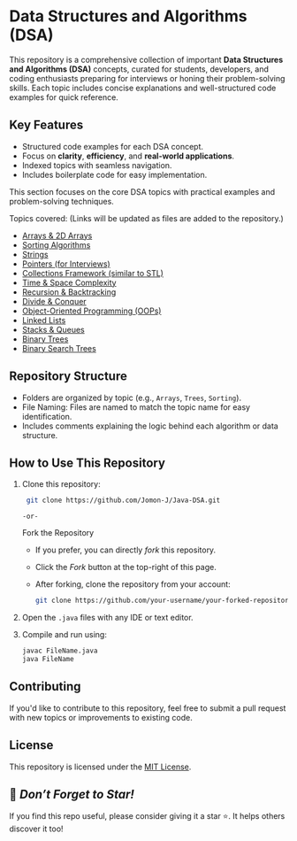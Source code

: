 # Data Structures and Algorithms (DSA)

This repository is a comprehensive collection of important **Data Structures and Algorithms (DSA)** concepts, curated for students, developers, and coding enthusiasts preparing for interviews or honing their problem-solving skills. Each topic includes concise explanations and well-structured code examples for quick reference.

## Key Features
- Structured code examples for each DSA concept.
- Focus on **clarity**, **efficiency**, and **real-world applications**.
- Indexed topics with seamless navigation.
- Includes boilerplate code for easy implementation.

This section focuses on the core DSA topics with practical examples and problem-solving techniques.

Topics covered: (Links will be updated as files are added to the repository.) 
- <a href="">Arrays & 2D Arrays</a>
- <a href="">Sorting Algorithms</a>
- <a href="">Strings</a>
- <a href="">Pointers (for Interviews)</a>
- <a href="">Collections Framework (similar to STL)</a>
- <a href="">Time & Space Complexity</a>
- <a href="">Recursion & Backtracking</a>
- <a href="">Divide & Conquer</a>
- <a href="">Object-Oriented Programming (OOPs)</a>
- <a href="">Linked Lists</a>
- <a href="">Stacks & Queues</a>
- <a href="">Binary Trees</a>
- <a href="">Binary Search Trees</a>

## Repository Structure
- Folders are organized by topic (e.g., `Arrays`, `Trees`, `Sorting`).
- File Naming: Files are named to match the topic name for easy identification.
- Includes comments explaining the logic behind each algorithm or data structure.

## How to Use This Repository
1. Clone this repository:
   ```bash
    git clone https://github.com/Jomon-J/Java-DSA.git
   ```
   `-or-`
   
   Fork the Repository
   - If you prefer, you can directly *fork* this repository.
   - Click the *Fork* button at the top-right of this page.
   - After forking, clone the repository from your account:

     ```bash
     git clone https://github.com/your-username/your-forked-repository.git
     ```
    
3. Open the `.java` files with any IDE or text editor.
4. Compile and run using:
    ```bash
    javac FileName.java
    java FileName
    ```
    
## Contributing
If you'd like to contribute to this repository, feel free to submit a pull request with new topics or improvements to existing code.

## License
This repository is licensed under the <a href="https://github.com/Jomon-J/Java-DSA/blob/main/LICENSE">MIT License</a>.

## 🌟 *Don’t Forget to Star!*
If you find this repo useful, please consider giving it a star ⭐. It helps others discover it too!
